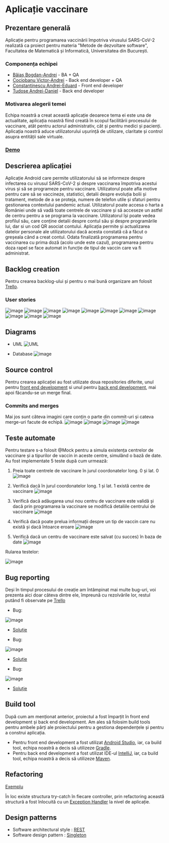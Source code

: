 
# Aplicație vaccinare
## Prezentare generală
Aplicație pentru programarea vaccinării împotriva virusului SARS-CoV-2 realizată ca proiect pentru materia "Metode de dezvoltare software", Facultatea de Matematică și Informatică, Universitatea din București.
### Componența echipei
* [Băiaș Bogdan-Andrei](https://github.com/AndreiBaias) - BA + QA 
* [Cociobanu Victor-Andrei](https://github.com/Vikcoc) - Back end developer + QA
* [Constantinescu Andrei-Eduard](https://github.com/andreiec) - Front end developer
* [Tudose Andrei-Daniel](https://github.com/andreitudose2000) - Back end developer
### Motivarea alegerii temei
Echipa noastră a creat această aplicație deoarece tema ei este una de actualitate, aplicația noastră fiind creată în scopul facilitării procesului de vaccinare, atât pentru actorul administrativ, cât și pentru medici și pacienți. Aplicația noastră aduce utilizatorului ușurință de utilizare, claritate și control asupra entității sale virtuale.
### [Demo](https://youtu.be/ukiWPoFdAVo)
## Descrierea aplicației
Aplicație Android care permite utilizatorului să se informeze despre infectarea cu virusul SARS-CoV-2 și despre vaccinarea împotriva acestui virus și să se programeze pentru vaccinare. Utilizatorul poate afla motive pentru care să se vaccineze, statistici, detalii despre evoluția bolii și tratament, metode de a se proteja, numere de telefon utile și sfaturi pentru gestionarea contextului pandemic actual. Utilizatorul poate accesa o harta a României unde să vadă toate centrele de vaccinare și să acceseze un astfel de centru pentru a se programa la vaccinare. Utilizatorul își poate vedea profilul său, care conține detalii despre contul său și despre programările lui, dar si un cod QR asociat contului. Aplicația permite și actualizarea datelor personale ale utilizatorului dacă acesta constată că a făcut o greșeala când a creat contul. Odata finalizată programarea pentru vaccinarea cu prima doză (acolo unde este cazul), programarea pentru doza rapel se face automat in funcție de tipul de vaccin care va fi administrat. 
## Backlog creation
Pentru crearea backlog-ului și pentru o mai bună organizare am folosit [Trello](https://trello.com/b/epf7fWVB/aplicatie-vaccinare).
### User stories
![image](https://user-images.githubusercontent.com/62658054/121852141-b6281280-ccf7-11eb-86cd-3c6c66ced51f.png)
![image](https://user-images.githubusercontent.com/62658054/121852221-d3f57780-ccf7-11eb-8c8a-d5afb6f956a0.png)
![image](https://user-images.githubusercontent.com/62658054/121852294-f1c2dc80-ccf7-11eb-989e-fa8254705945.png)
![image](https://user-images.githubusercontent.com/62658054/121852163-be804d80-ccf7-11eb-8829-8f0a8736d52f.png)
![image](https://user-images.githubusercontent.com/62658054/121852180-c4762e80-ccf7-11eb-9f04-9544e76ded3f.png)
![image](https://user-images.githubusercontent.com/62658054/121852195-c9d37900-ccf7-11eb-8020-3b2a7d8dfa28.png)
![image](https://user-images.githubusercontent.com/62658054/121852235-db1c8580-ccf7-11eb-8786-286f2d985f09.png)
![image](https://user-images.githubusercontent.com/62658054/121852252-e079d000-ccf7-11eb-98b3-1b89c2334271.png)
![image](https://user-images.githubusercontent.com/62658054/121852262-e5d71a80-ccf7-11eb-924b-5276ca9a2cf6.png)
![image](https://user-images.githubusercontent.com/62658054/121852274-ecfe2880-ccf7-11eb-966d-cf8e8bda6f46.png)
![image](https://user-images.githubusercontent.com/62658054/121852306-f5eefa00-ccf7-11eb-8004-c79eb9b8a239.png)
## Diagrams
* UML
![UML](https://user-images.githubusercontent.com/62658054/121908296-8b5caf00-cd35-11eb-8399-202d31ae9ef8.png)

* Database
![image](https://user-images.githubusercontent.com/62658054/121908468-b515d600-cd35-11eb-8782-9c80f93e1195.png)


## Source control
Pentru crearea aplicației au fost utilizate doua repositories diferite, unul pentru [front end development](https://github.com/andreiec/aplicatie-vaccinare) si unul pentru [back end development](https://github.com/Vikcoc/spring-vaccinare), mai apoi făcandu-se un merge final.
### Commits and merges
Mai jos sunt câteva imagini care conțin o parte din commit-uri și cateva merge-uri facute de echipă. 
![image](https://user-images.githubusercontent.com/62658054/121853970-3e0f1c00-ccfa-11eb-9b7d-396d3de9951e.png)
![image](https://user-images.githubusercontent.com/62658054/121853879-25066b00-ccfa-11eb-8b14-223b7a1adef8.png)
![image](https://user-images.githubusercontent.com/62658054/121854146-73b40500-ccfa-11eb-9b5e-e04053a6dc59.png)
![image](https://user-images.githubusercontent.com/62658054/121854267-9cd49580-ccfa-11eb-8bc6-a4cda16d3318.png)
## Teste automate
Pentru testare s-a folosit @Mock pentru a simula existența centrelor de vaccinare și a tipurilor de vaccin in aceste centre, simulând o bază de date. Au fost implementate 5 teste după cum urmează:
1. Preia toate centrele de vaccinare în jurul coordonatelor long. 0 și lat. 0
  ![image](https://user-images.githubusercontent.com/62658054/121889101-76762080-cd21-11eb-8650-091cd66a4a52.png)
2. Verifică dacă în jurul coordonatelor long. 1 și lat. 1 există centre de vaccinare
  ![image](https://user-images.githubusercontent.com/62658054/121889159-90affe80-cd21-11eb-87a1-4283ba6f2640.png)

3. Verifică dacă adăugarea unui nou centru de vaccinare este validă și dacă prin programarea la vaccinare se modifică detaliile centrului de vaccinare
  ![image](https://user-images.githubusercontent.com/62658054/121889179-986fa300-cd21-11eb-96b0-7222a6a7b55b.png)

4. Verifică dacă poate prelua informații despre un tip de vaccin care nu există și dacă întoarce eroare
  ![image](https://user-images.githubusercontent.com/62658054/121889212-a291a180-cd21-11eb-9357-6c00ed010d98.png)

5. Verifică dacă un centru de vaccinare este salvat (cu succes) în baza de date
  ![image](https://user-images.githubusercontent.com/62658054/121889235-a7eeec00-cd21-11eb-9d37-4c6ab5eab202.png)

Rularea testelor:


![image](https://user-images.githubusercontent.com/62658054/121891688-73c8fa80-cd24-11eb-801a-546c5834ae33.png)


## Bug reporting
Deși în timpul procesului de creație am întâmpinat mai multe bug-uri, voi prezenta aici doar câteva dintre ele, împreună cu rezolvările lor, restul putând fi observate pe [Trello](https://trello.com/b/epf7fWVB/aplicatie-vaccinare)


* Bug:

![image](https://user-images.githubusercontent.com/62658054/121892385-59435100-cd25-11eb-8d50-7134aef3cca5.png)
* [Soluție](https://github.com/Vikcoc/spring-vaccinare/commit/141b6d87c4944fe563a24de033a5d133925af59c)

* Bug:

![image](https://user-images.githubusercontent.com/62658054/121893158-5301a480-cd26-11eb-9f89-a24fe7a69e52.png)

* [Soluție](https://github.com/andreiec/aplicatie-vaccinare/commit/820dddd015e7923ff22b2c8db98d81d3d7e47e0f)

* Bug:

![image](https://user-images.githubusercontent.com/62658054/121893441-a2e06b80-cd26-11eb-9801-24f56eff7fde.png)

* [Soluție](https://github.com/andreiec/aplicatie-vaccinare/commit/369b0cf7ac25277824bc27f8bb1755e881a6022c)


## Build tool
După cum am menționat anterior, proiectul a fost împarțit în front end development și back end development. Am ales să folosim build tools pentru ambele părți ale proiectului pentru a gestiona dependențele și pentru a construi aplicația.
- Pentru front end development a fost utilizat [Android Studio](https://developer.android.com/), iar, ca build tool, echipa noastră a decis să utilizeze [Gradle](https://gradle.org/).
- Pentru back end development a fost utilizat IDE-ul [IntelliJ](https://www.jetbrains.com/idea/), iar, ca build tool, echipa noastră a decis să utilizeze [Maven](https://maven.apache.org/).


## Refactoring 
[Exemplu](https://github.com/Vikcoc/spring-vaccinare/commit/99784cb76545a21f2ffd23dff375acf2de539bec)

În loc existe structura try-catch în fiecare controller, prin refactoring această structură a fost înlocuită cu un [Exception Handler](https://github.com/Vikcoc/spring-vaccinare/blob/master/src/main/java/com/vaccin/vaccin/exception/ExceptionHandlerAdvice.java) la nivel de aplicație.

## Design patterns
* Software architectural style : [REST](https://en.wikipedia.org/wiki/Representational_state_transfer)
* Software design pattern : [Singleton](https://github.com/andreiec/aplicatie-vaccinare/commit/4da810682af3638f583c49dfda10a3c93aeaf14c)

